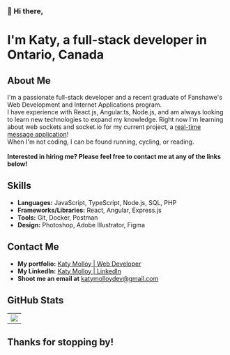 ### 👋 Hi there,
# I'm Katy, a full-stack developer in Ontario, Canada

## About Me
I'm a passionate full-stack developer and a recent graduate of Fanshawe's Web Development and Internet Applications program. <br />
I have experience with React.js, Angular.ts, Node.js, and am always looking to learn new technologies to expand my knowledge. Right now I'm learning about web sockets and socket.io for my current project, a [real-time message application](https://github.com/katymolloy/chattrbox)!
<br />
When I'm not coding, I can be found running, cycling, or reading.
<br />
<br />
**Interested in hiring me? Please feel free to contact me at any of the links below!**

## Skills
- **Languages:** JavaScript, TypeScript, Node.js, SQL, PHP
- **Frameworks/Libraries:** React, Angular, Express.js
- **Tools:** Git, Docker, Postman
- **Design:** Photoshop, Adobe Illustrator, Figma

## Contact Me
- **My portfolio:** [Katy Molloy | Web Developer](https://www.katymolloy.ca) 
- **My LinkedIn:** [Katy Molloy | LinkedIn](https://www.linkedin.com/in/katy-molloy/)  
- **Shoot me an email at** [katymolloydev@gmail.com](mailto:katymolloydev@gmail.com)

## GitHub Stats
<table>
  <tr>
<!--     <td >
      <img src="https://github-readme-stats.vercel.app/api?username=katymolloy&theme=transparent" />
</td> -->
    <td >
      <img src="https://github-readme-stats.vercel.app/api/top-langs/?username=katymolloy&layout=compact&theme=transparent" />
</td>
  </tr>
</table>

## Thanks for stopping by!

